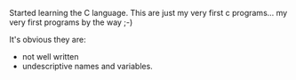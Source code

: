 Started learning the C language. This are just my very first c programs... 
my very first programs by the way ;-)

It's obvious they are: 
- not well written
- undescriptive names and variables.

